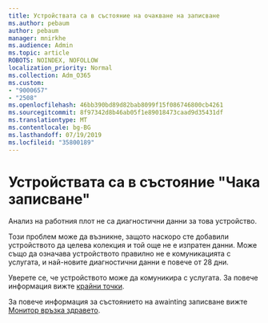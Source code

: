 ```yaml
---
title: Устройствата са в състояние на очакване на записване
ms.author: pebaum
author: pebaum
manager: mnirkhe
ms.audience: Admin
ms.topic: article
ROBOTS: NOINDEX, NOFOLLOW
localization_priority: Normal
ms.collection: Adm_O365
ms.custom:
- "9000657"
- "2508"
ms.openlocfilehash: 46bb390bd89d82bab8099f15f086746800cb4261
ms.sourcegitcommit: 8f97342d8b46ab05f1e89018473caad9d35431df
ms.translationtype: MT
ms.contentlocale: bg-BG
ms.lasthandoff: 07/19/2019
ms.locfileid: "35800189"
---
```

# <a name="devices-are-in-awaiting-enrollment-state"></a>Устройствата са в състояние "Чака записване"

Анализ на работния плот не са диагностични данни за това устройство. 

Този проблем може да възникне, защото наскоро сте добавили устройството да целева колекция и той още не е изпратен данни. Може също да означава устройството правилно не е комуникацията с услугата, и най-новите диагностични данни е повече от 28 дни.

Уверете се, че устройството може да комуникира с услугата. За повече информация вижте [крайни точки](https://docs.microsoft.com/sccm/desktop-analytics/enable-data-sharing#endpoints).

За повече информация за състоянието на awainting записване вижте [Монитор връзка здравето](https://docs.microsoft.com/sccm/desktop-analytics/monitor-connection-health#awaiting-enrollment).